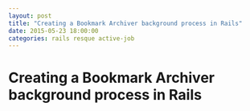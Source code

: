 ```yaml
---
layout: post
title: "Creating a Bookmark Archiver background process in Rails"
date: 2015-05-23 18:00:00
categories: rails resque active-job
---
```


# Creating a Bookmark Archiver background process in Rails


